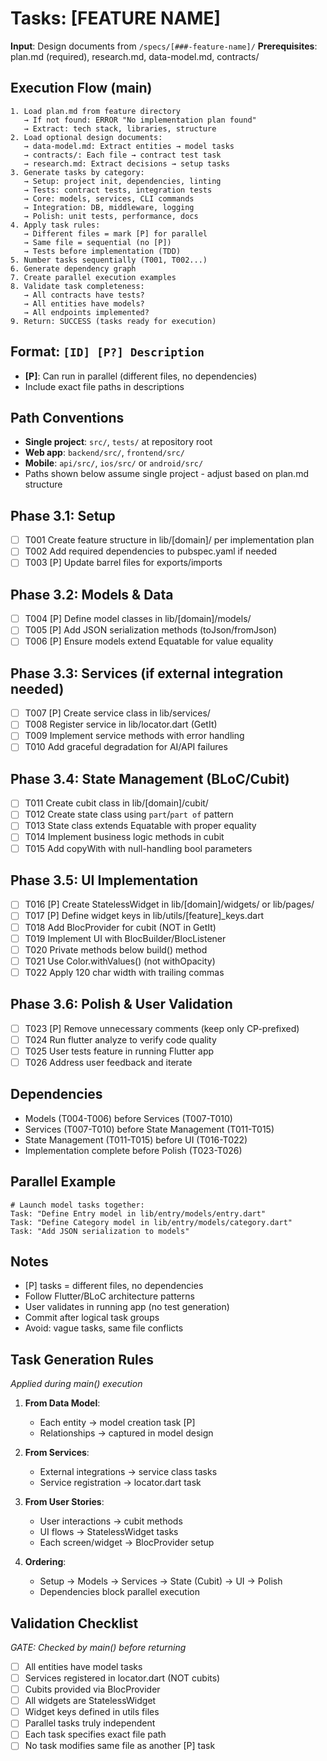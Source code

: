 # Tasks: [FEATURE NAME]

**Input**: Design documents from `/specs/[###-feature-name]/`
**Prerequisites**: plan.md (required), research.md, data-model.md, contracts/

## Execution Flow (main)
```
1. Load plan.md from feature directory
   → If not found: ERROR "No implementation plan found"
   → Extract: tech stack, libraries, structure
2. Load optional design documents:
   → data-model.md: Extract entities → model tasks
   → contracts/: Each file → contract test task
   → research.md: Extract decisions → setup tasks
3. Generate tasks by category:
   → Setup: project init, dependencies, linting
   → Tests: contract tests, integration tests
   → Core: models, services, CLI commands
   → Integration: DB, middleware, logging
   → Polish: unit tests, performance, docs
4. Apply task rules:
   → Different files = mark [P] for parallel
   → Same file = sequential (no [P])
   → Tests before implementation (TDD)
5. Number tasks sequentially (T001, T002...)
6. Generate dependency graph
7. Create parallel execution examples
8. Validate task completeness:
   → All contracts have tests?
   → All entities have models?
   → All endpoints implemented?
9. Return: SUCCESS (tasks ready for execution)
```

## Format: `[ID] [P?] Description`
- **[P]**: Can run in parallel (different files, no dependencies)
- Include exact file paths in descriptions

## Path Conventions
- **Single project**: `src/`, `tests/` at repository root
- **Web app**: `backend/src/`, `frontend/src/`
- **Mobile**: `api/src/`, `ios/src/` or `android/src/`
- Paths shown below assume single project - adjust based on plan.md structure

## Phase 3.1: Setup
- [ ] T001 Create feature structure in lib/[domain]/ per implementation plan
- [ ] T002 Add required dependencies to pubspec.yaml if needed
- [ ] T003 [P] Update barrel files for exports/imports

## Phase 3.2: Models & Data
- [ ] T004 [P] Define model classes in lib/[domain]/models/
- [ ] T005 [P] Add JSON serialization methods (toJson/fromJson)
- [ ] T006 [P] Ensure models extend Equatable for value equality

## Phase 3.3: Services (if external integration needed)
- [ ] T007 [P] Create service class in lib/services/
- [ ] T008 Register service in lib/locator.dart (GetIt)
- [ ] T009 Implement service methods with error handling
- [ ] T010 Add graceful degradation for AI/API failures

## Phase 3.4: State Management (BLoC/Cubit)
- [ ] T011 Create cubit class in lib/[domain]/cubit/
- [ ] T012 Create state class using `part`/`part of` pattern
- [ ] T013 State class extends Equatable with proper equality
- [ ] T014 Implement business logic methods in cubit
- [ ] T015 Add copyWith with null-handling bool parameters

## Phase 3.5: UI Implementation
- [ ] T016 [P] Create StatelessWidget in lib/[domain]/widgets/ or lib/pages/
- [ ] T017 [P] Define widget keys in lib/utils/[feature]_keys.dart
- [ ] T018 Add BlocProvider for cubit (NOT in GetIt)
- [ ] T019 Implement UI with BlocBuilder/BlocListener
- [ ] T020 Private methods below build() method
- [ ] T021 Use Color.withValues() (not withOpacity)
- [ ] T022 Apply 120 char width with trailing commas

## Phase 3.6: Polish & User Validation
- [ ] T023 [P] Remove unnecessary comments (keep only CP-prefixed)
- [ ] T024 Run flutter analyze to verify code quality
- [ ] T025 User tests feature in running Flutter app
- [ ] T026 Address user feedback and iterate

## Dependencies
- Models (T004-T006) before Services (T007-T010)
- Services (T007-T010) before State Management (T011-T015)
- State Management (T011-T015) before UI (T016-T022)
- Implementation complete before Polish (T023-T026)

## Parallel Example
```
# Launch model tasks together:
Task: "Define Entry model in lib/entry/models/entry.dart"
Task: "Define Category model in lib/entry/models/category.dart"
Task: "Add JSON serialization to models"
```

## Notes
- [P] tasks = different files, no dependencies
- Follow Flutter/BLoC architecture patterns
- User validates in running app (no test generation)
- Commit after logical task groups
- Avoid: vague tasks, same file conflicts

## Task Generation Rules
*Applied during main() execution*

1. **From Data Model**:
   - Each entity → model creation task [P]
   - Relationships → captured in model design

2. **From Services**:
   - External integrations → service class tasks
   - Service registration → locator.dart task

3. **From User Stories**:
   - User interactions → cubit methods
   - UI flows → StatelessWidget tasks
   - Each screen/widget → BlocProvider setup

4. **Ordering**:
   - Setup → Models → Services → State (Cubit) → UI → Polish
   - Dependencies block parallel execution

## Validation Checklist
*GATE: Checked by main() before returning*

- [ ] All entities have model tasks
- [ ] Services registered in locator.dart (NOT cubits)
- [ ] Cubits provided via BlocProvider
- [ ] All widgets are StatelessWidget
- [ ] Widget keys defined in utils files
- [ ] Parallel tasks truly independent
- [ ] Each task specifies exact file path
- [ ] No task modifies same file as another [P] task